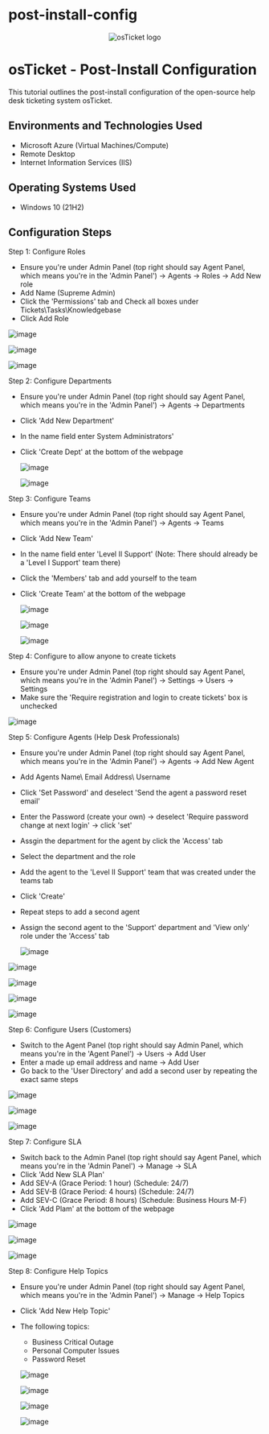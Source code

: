 # post-install-config

<p align="center">
<img src="https://i.imgur.com/Clzj7Xs.png" alt="osTicket logo"/>
</p>

<h1>osTicket - Post-Install Configuration</h1>
This tutorial outlines the post-install configuration of the open-source help desk ticketing system osTicket.<br />



<h2>Environments and Technologies Used</h2>

- Microsoft Azure (Virtual Machines/Compute)
- Remote Desktop
- Internet Information Services (IIS)

<h2>Operating Systems Used </h2>

- Windows 10</b> (21H2)



<h2>Configuration Steps</h2>


Step 1: Configure Roles

- Ensure you're under Admin Panel (top right should say Agent Panel, which means you're in the 'Admin Panel') -> Agents -> Roles -> Add New role
- Add Name (Supreme Admin)
- Click the 'Permissions' tab and Check all boxes under Tickets\Tasks\Knowledgebase
- Click Add Role

![image](https://github.com/user-attachments/assets/4a4b7dde-e828-413a-827c-d6ed64d7faeb)

![image](https://github.com/user-attachments/assets/bee62109-4db3-4d8b-81e4-da2337e53a53)

![image](https://github.com/user-attachments/assets/9881cbf8-dbb7-49b8-87f4-9def8d4a0c2a)


  



Step 2: Configure Departments

- Ensure you're under Admin Panel (top right should say Agent Panel, which means you're in the 'Admin Panel') -> Agents -> Departments
- Click 'Add New Department'
- In the name field enter System Administrators'
- Click 'Create Dept' at the bottom of the webpage

  ![image](https://github.com/user-attachments/assets/345bc221-80e4-4a41-81ae-11af1abe7518)

  ![image](https://github.com/user-attachments/assets/36e9eab5-e52c-4187-bfa9-2415c9efc967)




Step 3: Configure Teams

- Ensure you're under Admin Panel (top right should say Agent Panel, which means you're in the 'Admin Panel') -> Agents -> Teams
- Click 'Add New Team'
- In the name field enter 'Level II Support' (Note: There should already be a 'Level I Support' team there)
- Click the 'Members' tab and add yourself to the team
- Click 'Create Team' at the bottom of the webpage

  ![image](https://github.com/user-attachments/assets/4e179d13-0573-4a59-9814-be6ac2210de8)

  ![image](https://github.com/user-attachments/assets/94d7ea55-f2fd-4da0-9270-5e642e7005ca)

  ![image](https://github.com/user-attachments/assets/abd838bd-32e0-4157-be11-78ae76d8c93a)




Step 4: Configure to allow anyone to create tickets

-  Ensure you're under Admin Panel (top right should say Agent Panel, which means you're in the 'Admin Panel') -> Settings -> Users -> Settings
-  Make sure the 'Require registration and login to create tickets' box is unchecked

  ![image](https://github.com/user-attachments/assets/c25c0d0f-7f3a-48df-8e40-fc93e7afce32)




Step 5: Configure Agents (Help Desk Professionals)

- Ensure you're under Admin Panel (top right should say Agent Panel, which means you're in the 'Admin Panel') -> Agents -> Add New Agent
- Add Agents Name\ Email Address\ Username
- Click 'Set Password' and deselect 'Send the agent a password reset email'
- Enter the Password (create your own) -> deselect 'Require password change at next login' -> click 'set'
- Assgin the department for the agent by click the 'Access' tab
- Select the department and the role
- Add the agent to the 'Level II Support' team that was created under the teams tab
- Click 'Create'
- Repeat steps to add a second agent
- Assign the second agent to the 'Support' department and 'View only' role under the 'Access' tab

  ![image](https://github.com/user-attachments/assets/5c058061-5fbc-4b2b-8e57-891d2d71acb8)


![image](https://github.com/user-attachments/assets/ffa63b87-6803-443e-9d7b-67e5e26993c2)

  
  ![image](https://github.com/user-attachments/assets/83ec12c8-8240-4530-8ec5-43a2a5c23570)

  
  ![image](https://github.com/user-attachments/assets/2a62cc5f-a2b7-489c-92e4-764441466367)


  ![image](https://github.com/user-attachments/assets/c6180f56-bea6-45b4-97ec-e65ae08fd131)





Step 6: Configure Users (Customers)

- Switch to the Agent Panel (top right should say Admin Panel, which means you're in the 'Agent Panel') -> Users -> Add User
- Enter a made up email address and name -> Add User
- Go back to the 'User Directory' and add a second user by repeating the exact same steps

![image](https://github.com/user-attachments/assets/39171cd4-e7f8-4371-80af-3bd2893147fb)

![image](https://github.com/user-attachments/assets/500e4023-450f-4d60-bf3b-806afa0922f8)

![image](https://github.com/user-attachments/assets/8ff892ae-47f8-4186-8329-9246deb35794)




Step 7: Configure SLA

- Switch back to the Admin Panel (top right should say Agent Panel, which means you're in the 'Admin Panel')  -> Manage -> SLA
- Click 'Add New SLA Plan'
- Add SEV-A (Grace Period: 1 hour) (Schedule: 24/7)
- Add SEV-B (Grace Period: 4 hours) (Schedule: 24/7)
- Add SEV-C (Grace Period: 8 hours) (Schedule: Business Hours M-F)
- Click 'Add Plam' at the bottom of the webpage

![image](https://github.com/user-attachments/assets/4f247231-564a-4a98-a9ea-d4aa9e0cedb6)

![image](https://github.com/user-attachments/assets/286c6b02-cc08-46df-b6d5-41921227c298)

![image](https://github.com/user-attachments/assets/1904cfe6-9d2c-4e96-b96c-b76461c37b67)


Step 8: Configure Help Topics

- Ensure you're under Admin Panel (top right should say Agent Panel, which means you're in the 'Admin Panel') -> Manage -> Help Topics
- Click 'Add New Help Topic'
- The following topics:
    - Business Critical Outage
    - Personal Computer Issues
    - Password Reset
 
  ![image](https://github.com/user-attachments/assets/b15ebee6-64b0-4205-8c52-d0d9c75db27d)

  ![image](https://github.com/user-attachments/assets/febb4dad-f9df-4a01-a4e7-e03b13dae642)


  ![image](https://github.com/user-attachments/assets/94b0d379-85de-4c5e-bd0b-d9dff717a634)

  ![image](https://github.com/user-attachments/assets/f08d86d4-7cf3-4e8d-a46e-f37de5250803)




